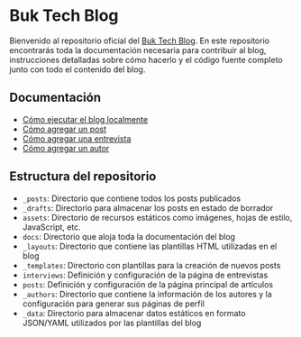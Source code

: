 # Buk Tech Blog

Bienvenido al repositorio oficial del [Buk Tech Blog](https://buk.engineering/). En este repositorio encontrarás toda la documentación necesaria para contribuir al blog, instrucciones detalladas sobre cómo hacerlo y el código fuente completo junto con todo el contenido del blog.

## Documentación

- [Cómo ejecutar el blog localmente](docs/como-ejecutar-el-blog-localmente.md)
- [Cómo agregar un post](docs/como-agregar-un-post.md)
- [Cómo agregar una entrevista](docs/cómo-agregar-una-intervista.md)
- [Cómo agregar un autor](docs/como-agregar-un-author.md)

## Estructura del repositorio

- `_posts`: Directorio que contiene todos los posts publicados
- `_drafts`: Directorio para almacenar los posts en estado de borrador
- `assets`: Directorio de recursos estáticos como imágenes, hojas de estilo, JavaScript, etc.
- `docs`: Directorio que aloja toda la documentación del blog
- `_layouts`: Directorio que contiene las plantillas HTML utilizadas en el blog
- `_templates`: Directorio con plantillas para la creación de nuevos posts
- `interviews`: Definición y configuración de la página de entrevistas
- `posts`: Definición y configuración de la página principal de artículos
- `_authors`: Directorio que contiene la información de los autores y la configuración para generar sus páginas de perfil
- `_data`: Directorio para almacenar datos estáticos en formato JSON/YAML utilizados por las plantillas del blog
